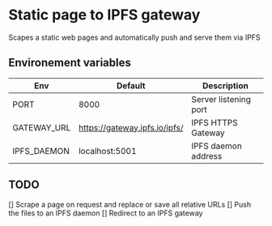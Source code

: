 # Static page to IPFS gateway

Scapes a static web pages and automatically push and serve them via IPFS

## Environement variables

|  Env        | Default                       |  Description          |
|-------------|-------------------------------|-----------------------|
| PORT        | 8000                          | Server listening port |
| GATEWAY_URL | https://gateway.ipfs.io/ipfs/ |  IPFS HTTPS Gateway   |
| IPFS_DAEMON | localhost:5001                | IPFS daemon address   |

## TODO

[] Scrape a page on request and replace or save all relative URLs
[] Push the files to an IPFS daemon
[] Redirect to an IPFS gateway